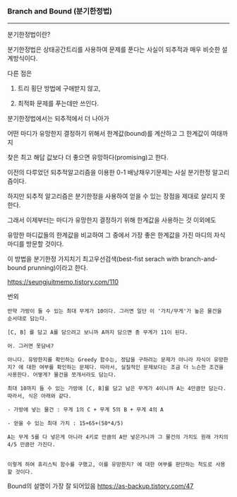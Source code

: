 ### Branch and Bound (분기한정법)

***
분기한정법이란?

분기한정법은 상태공간트리를 사용하여 문제를 푼다는 사실이 되추적과 매우 비슷한 설계방식이다.

다른 점은

1) 트리 횡단 방법에 구애받지 않고,

2) 최적화 문제를 푸는데만 쓰인다. 

분기한정법에서는 되추적에서 더 나아가

어떤 마디가 유망한지 결정하기 위해서 한계값(bound)를 계산하고 그 한계값이 여태까지 

찾은 최고 해답 값보다 더 좋으면 유망하다(promising)고 한다. 

이전의 다루었던 되추적알고리즘을 이용한 0-1 배낭채우기문제는 사실 분기한정 알고리즘이다.

하지만 되추적 알고리즘은 분기한정을 사용하여 얻을 수 있는 장점을 제대로 살리지 못한다.

그래서 이제부터는 마디가 유망한지 결정하기 위해 한계값을 사용하는 것 이외에도

유망한 마디값들의 한계값을 비교하여 그 중에서 가장 좋은 한계값을 가진 마디의 자식마디를 방문할 것이다.

이 방법을 분기한정 가지치기 최고우선검색(best-fist serach with branch-and-bound prunning)이라고 한다.

https://seungjuitmemo.tistory.com/110


번외
```
만약 가방이 들 수 있는 최대 무게가 10이다. 그러면 일단 이 '가치/무게'가 높은 물건을 순서대로 담는다.

[C, B] 를 담고 A를 담으려고 보니까 A까지 담으면 총 무게가 11이 된다.

어. 그러면 못담네?

아니다. 유망한지를 확인하는 Greedy 함수는, 정답을 구하려는 문제가 아니라 자식이 유망한지? 에 대한 여부를 확인하는 문제다. 따라서, 실질적인 문제보다는 조금 더 느슨한 조건을 사용한다. 어떻게? 물건을 쪼개서라도 담는다.

최대 10까지 들 수 있는 가방에 [C, B]를 담고 남은 무게가 4이니까 A는 4만큼만 담는다. 따라서, 식은 아래와 같다.

- 가방에 넣는 물건 : 무게 1의 C + 무게 5의 B + 무게 4의 A

- 얻을 수 있는 최대 가치 : 15+65+(50*4/5)

A는 무게 5를 다 넣은게 아니라 4키로 만큼의 A만 넣은거니까 그 물건의 가치도 원래 가치의 4/5 만큼만 가진다.


이렇게 하여 휴리스틱 함수를 구했고, 이를 유망한지? 에 대한 여부를 판단하는 척도로 사용할 것이다.
```
Bound의 설명이 가장 잘 되어있음
https://as-backup.tistory.com/47   


 





 